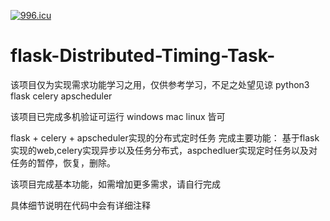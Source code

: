 <a href="https://996.icu"><img src="https://img.shields.io/badge/link-996.icu-red.svg" alt="996.icu" /></a>
# flask-Distributed-Timing-Task-
该项目仅为实现需求功能学习之用，仅供参考学习，不足之处望见谅
python3 flask celery apscheduler 

该项目已完成多机验证可运行 windows mac linux 皆可

flask + celery + apscheduler实现的分布式定时任务
完成主要功能：
基于flask实现的web,celery实现异步以及任务分布式，aspchedluer实现定时任务以及对任务的暂停，恢复，删除。

该项目完成基本功能，如需增加更多需求，请自行完成

具体细节说明在代码中会有详细注释
